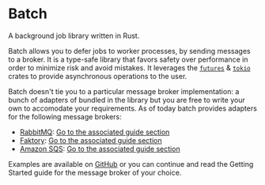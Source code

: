 # Batch

A background job library written in Rust.

Batch allows you to defer jobs to worker processes, by sending messages to a broker. It is a type-safe library that favors safety over performance in order to minimize risk and avoid mistakes. It leverages the [`futures`] & [`tokio`] crates to provide asynchronous operations to the user.

Batch doesn't tie you to a particular message broker implementation: a bunch of adapters of bundled in the library but you are free to write your own to accomodate your requirements. As of today batch provides adapters for the following message brokers:

* [RabbitMQ]: [Go to the associated guide section](./rabbitmq/index.html)
* [Faktory]: [Go to the associated guide section](./faktory/index.html)
* [Amazon SQS]: [Go to the associated guide section](./sqs/index.html)

Examples are available on [GitHub][examples] or you can continue and read the Getting Started guide for the message broker of your choice.


[`futures`]: https://crates.io/crates/futures
[`tokio`]: https://crates.io/crates/tokio
[RabbitMQ]: https://www.rabbitmq.com/
[Faktory]: https://contribsys.com/faktory/
[Amazon SQS]: https://aws.amazon.com/sqs/
[examples]: https://github.com/kureuil/batch-rs/tree/master/batch/examples
